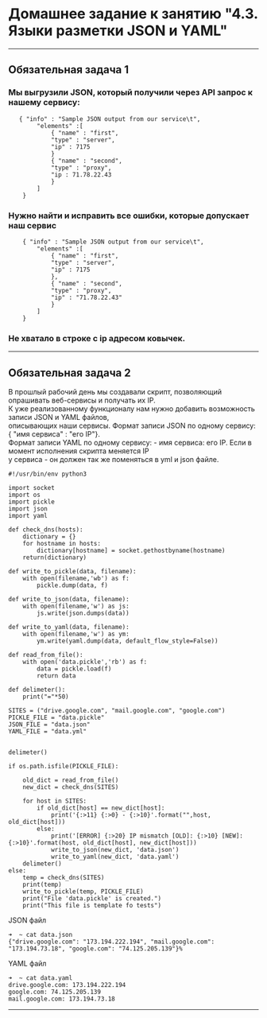 # Домашнее задание к занятию "4.3. Языки разметки JSON и YAML"<br>
________________
## Обязательная задача 1<br>
### Мы выгрузили JSON, который получили через API запрос к нашему сервису:<br>
```
   { "info" : "Sample JSON output from our service\t",
        "elements" :[
            { "name" : "first",
            "type" : "server",
            "ip" : 7175 
            }
            { "name" : "second",
            "type" : "proxy",
            "ip : 71.78.22.43
            }
        ]
    }
```
### Нужно найти и исправить все ошибки, которые допускает наш сервис<br>
```
    { "info" : "Sample JSON output from our service\t",
        "elements" :[
            { "name" : "first",
            "type" : "server",
            "ip" : 7175 
            },
            { "name" : "second",
            "type" : "proxy",
            "ip" : "71.78.22.43"
            }
        ]
    }
```
### Не хватало в строке с ip адресом ковычек.
___________________________
## Обязательная задача 2<br>

В прошлый рабочий день мы создавали скрипт, позволяющий опрашивать веб-сервисы и получать их IP.<br>
К уже реализованному функционалу нам нужно добавить возможность записи JSON и YAML файлов,<br>
описывающих наши сервисы. Формат записи JSON по одному сервису: { "имя сервиса" : "его IP"}.<br>
Формат записи YAML по одному сервису: - имя сервиса: его IP. Если в момент исполнения скрипта меняется IP<br>
у сервиса - он должен так же поменяться в yml и json файле.<br>
```
#!/usr/bin/env python3

import socket
import os
import pickle
import json
import yaml

def check_dns(hosts):
    dictionary = {}
    for hostname in hosts:
        dictionary[hostname] = socket.gethostbyname(hostname)
    return(dictionary)

def write_to_pickle(data, filename):
    with open(filename,'wb') as f:
        pickle.dump(data, f)

def write_to_json(data, filename):
    with open(filename,'w') as js:
        js.write(json.dumps(data))

def write_to_yaml(data, filename):
    with open(filename,'w') as ym:
        ym.write(yaml.dump(data, default_flow_style=False))

def read_from_file():
    with open('data.pickle','rb') as f:
        data = pickle.load(f)
        return data

def delimeter():
    print("="*50)

SITES = ("drive.google.com", "mail.google.com", "google.com")
PICKLE_FILE = "data.pickle"
JSON_FILE = "data.json"
YAML_FILE = "data.yml"


delimeter()

if os.path.isfile(PICKLE_FILE):

    old_dict = read_from_file()
    new_dict = check_dns(SITES)

    for host in SITES:
        if old_dict[host] == new_dict[host]:
            print('{:>11} {:>0} - {:>10}'.format("",host, old_dict[host]))
        else:
            print('[ERROR] {:>20} IP mismatch [OLD]: {:>10} [NEW]: {:>10}'.format(host, old_dict[host], new_dict[host]))
            write_to_json(new_dict, 'data.json')
            write_to_yaml(new_dict, 'data.yaml')
    delimeter()
else:
    temp = check_dns(SITES)
    print(temp)
    write_to_pickle(temp, PICKLE_FILE)
    print("File 'data.pickle' is created.")
    print("This file is template fo tests")
```
JSON файл
```
➜  ~ cat data.json 
{"drive.google.com": "173.194.222.194", "mail.google.com": "173.194.73.18", "google.com": "74.125.205.139"}% 
```
YAML файл
```
➜  ~ cat data.yaml 
drive.google.com: 173.194.222.194
google.com: 74.125.205.139
mail.google.com: 173.194.73.18
```
______________________________

